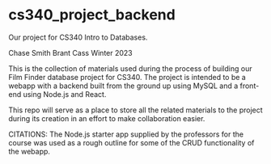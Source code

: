 # cs340_project_backend

Our project for CS340 Intro to Databases.

Chase Smith Brant Cass Winter 2023

This is the collection of materials used during the process of building our Film Finder database project for CS340. The project is intended to be a webapp with a backend built from the ground up using MySQL and a front-end using Node.js and React.

This repo will serve as a place to store all the related materials to the project during its creation in an effort to make collaboration easier.

CITATIONS: The Node.js starter app supplied by the professors for the course was used as a rough outline for some of the CRUD functionality of the webapp.
